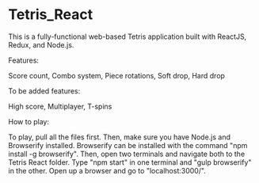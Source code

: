 # Tetris_React

This is a fully-functional web-based Tetris application built with ReactJS, Redux, and Node.js.

Features: 

Score count, Combo system, Piece rotations, Soft drop, Hard drop

To be added features:

High score, Multiplayer, T-spins

How to play:

To play, pull all the files first. Then, make sure you have Node.js and Browserify installed. Browserify can be installed with the command "npm install -g browserify".
Then, open two terminals and navigate both to the Tetris React folder. Type "npm start" in one terminal and "gulp browserify" in the other.
Open up a browser and go to "localhost:3000/".
